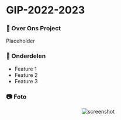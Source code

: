 # GIP-2022-2023

### :star2: Over Ons Project
Placeholder

### :dart: Onderdelen
- Feature 1
- Feature 2
- Feature 3

### :camera: Foto

<div align="center"> 
  <img src="https://placehold.co/600x400?text=Your+Screenshot+here" alt="screenshot" />
</div>
